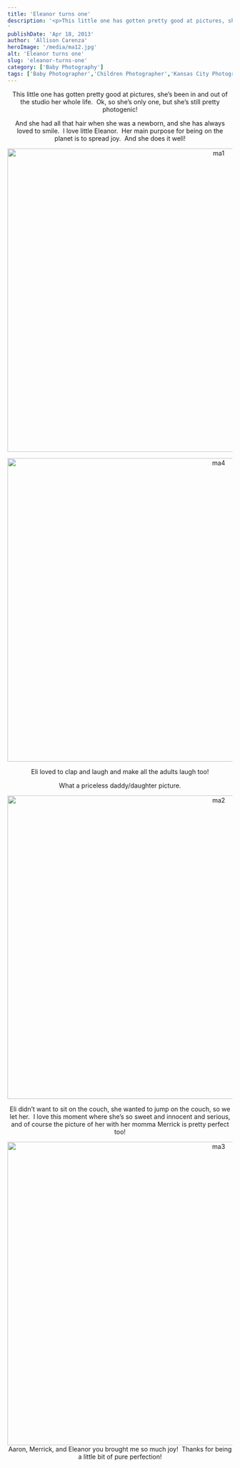 ```yaml
---
title: 'Eleanor turns one'
description: '<p>This little one has gotten pretty good at pictures, she&#8217;s been in and out of the studio her whole life. [&hellip;]</p>
'
publishDate: 'Apr 18, 2013'
author: 'Allison Carenza'
heroImage: '/media/ma12.jpg'
alt: 'Eleanor turns one'
slug: 'eleanor-turns-one'
category: ['Baby Photography']
tags: ['Baby Photographer','Children Photographer','Kansas City Photographer','Newborn Photography']
---
```


<p style="text-align: center;">
<p style="text-align: center;">This little one has gotten pretty good at pictures, she&#8217;s been in and out of the studio her whole life.  Ok, so she&#8217;s only one, but she&#8217;s still pretty photogenic!</p>
<p style="text-align: center;">And she had all that hair when she was a newborn, and she has always loved to smile.  I love little Eleanor.  Her main purpose for being on the planet is to spread joy.  And she does it well!</p>
<p style="text-align: center;"><img class="aligncenter size-full wp-image-4824" alt="ma1" src="/media/ma12.jpg" width="930" height="680" srcset="/media/ma12.jpg 930w, /media/ma12-300x219.jpg 300w, /media/ma12-768x562.jpg 768w" sizes="(max-width: 930px) 100vw, 930px" /></p>
<p style="text-align: center;"><img class="aligncenter size-full wp-image-4827" alt="ma4" src="/media/ma41.jpg" width="930" height="680" srcset="/media/ma41.jpg 930w, /media/ma41-300x219.jpg 300w, /media/ma41-768x562.jpg 768w" sizes="(max-width: 930px) 100vw, 930px" /></p>
<p style="text-align: center;">Eli loved to clap and laugh and make all the adults laugh too!</p>
<p style="text-align: center;">What a priceless daddy/daughter picture.</p>
<p style="text-align: center;"><img class="aligncenter size-full wp-image-4825" alt="ma2" src="/media/ma22.jpg" width="930" height="680" srcset="/media/ma22.jpg 930w, /media/ma22-300x219.jpg 300w, /media/ma22-768x562.jpg 768w" sizes="(max-width: 930px) 100vw, 930px" /></p>
<p style="text-align: center;">Eli didn&#8217;t want to sit on the couch, she wanted to jump on the couch, so we let her.  I love this moment where she&#8217;s so sweet and innocent and serious, and of course the picture of her with her momma Merrick is pretty perfect too!</p>
<p style="text-align: center;"><img class="aligncenter size-full wp-image-4826" alt="ma3" src="/media/ma32.jpg" width="930" height="680" srcset="/media/ma32.jpg 930w, /media/ma32-300x219.jpg 300w, /media/ma32-768x562.jpg 768w" sizes="(max-width: 930px) 100vw, 930px" /> Aaron, Merrick, and Eleanor you brought me so much joy!  Thanks for being a little bit of pure perfection!</p>
